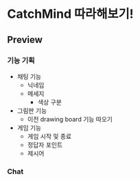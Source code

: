 # CatchMind 따라해보기!

## Preview

### 기능 기획

- 채팅 기능
  - 닉네임
  - 메세지
    - 색상 구분
- 그림판 기능
  - 이전 drawing board 기능 따오기
- 게임 기능
  - 게임 시작 및 종료
  - 정답자 포인트
  - 제시어

### Chat

